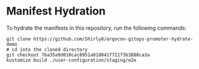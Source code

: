 # Manifest Hydration

To hydrate the manifests in this repository, run the following commands:

```shell
git clone https://github.com/Shirly8/argocon-gitops-promoter-hydrate-demo
# cd into the cloned directory
git checkout 7ba35a9d010cac8951a018041f721f3b3888ca3a
kustomize build ./user-configuration/staging/e2e
```
